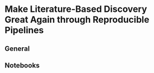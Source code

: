 # Make Literature-Based Discovery Great Again through Reproducible Pipelines

## General

## Notebooks

